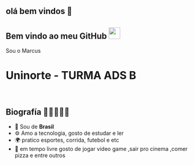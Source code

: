 ## olá bem vindos 👋

## Bem vindo ao meu GitHub <img src="https://raw.githubusercontent.com/MartinHeinz/MartinHeinz/master/wave.gif" width="30px" height="30px">

Sou o Marcus

<h1> Uninorte - TURMA ADS B</h1>

</br>

## Biografía 👨‍🎓😎👨‍💻
- 🏢 Sou de **Brasil**
- ⚙️ Amo a tecnologia, gosto de estudar e ler
- 🌍 pratico esportes, corrida, futebol e etc
- 🌱 em tempo livre gosto de jogar video game ,sair pro cinema ,comer pizza e entre outros

</br>
